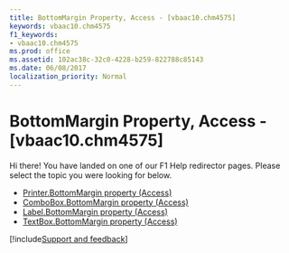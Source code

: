 ```yaml
---
title: BottomMargin Property, Access - [vbaac10.chm4575]
keywords: vbaac10.chm4575
f1_keywords:
- vbaac10.chm4575
ms.prod: office
ms.assetid: 102ac38c-32c0-4228-b259-822788c85143
ms.date: 06/08/2017
localization_priority: Normal
---
```



# BottomMargin Property, Access - [vbaac10.chm4575]

Hi there! You have landed on one of our F1 Help redirector pages. Please select the topic you were looking for below.

- [Printer.BottomMargin property (Access)](https://msdn.microsoft.com/library/db09e17d-8ef7-12f3-428d-1e6a0a551f4a%28Office.15%29.aspx)
- [ComboBox.BottomMargin property (Access)](https://msdn.microsoft.com/library/aaabb534-e328-fb1d-92bc-4cbab0e0469f%28Office.15%29.aspx)
- [Label.BottomMargin property (Access)](https://msdn.microsoft.com/library/0d2a1de9-0aea-5bbd-22b7-5b99678240be%28Office.15%29.aspx)
- [TextBox.BottomMargin property (Access)](https://msdn.microsoft.com/library/a6ef1155-24c8-1254-614b-c912fda8dae2%28Office.15%29.aspx)

[!include[Support and feedback](~/includes/feedback-boilerplate.md)]